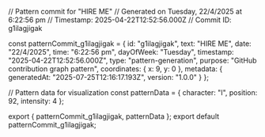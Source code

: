 // Pattern commit for "HIRE ME"
// Generated on Tuesday, 22/4/2025 at 6:22:56 pm
// Timestamp: 2025-04-22T12:52:56.000Z
// Commit ID: g1ilagjigak

const patternCommit_g1ilagjigak = {
  id: "g1ilagjigak",
  text: "HIRE ME",
  date: "22/4/2025",
  time: "6:22:56 pm",
  dayOfWeek: "Tuesday",
  timestamp: "2025-04-22T12:52:56.000Z",
  type: "pattern-generation",
  purpose: "GitHub contribution graph pattern",
  coordinates: {
    x: 9,
    y: 0
  },
  metadata: {
    generatedAt: "2025-07-25T12:16:17.193Z",
    version: "1.0.0"
  }
};

// Pattern data for visualization
const patternData = {
  character: "I",
  position: 92,
  intensity: 4
};

export { patternCommit_g1ilagjigak, patternData };
export default patternCommit_g1ilagjigak;
